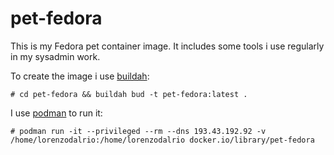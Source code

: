 # pet-fedora

This is my Fedora pet container image.
It includes some tools i use regularly in my sysadmin work.

To create the image i use [buildah](https://github.com/projectatomic/buildah):

`# cd pet-fedora && buildah bud -t pet-fedora:latest .`

I use [podman](https://github.com/projectatomic/libpod) to run it:

`# podman run -it --privileged --rm --dns 193.43.192.92 -v /home/lorenzodalrio:/home/lorenzodalrio docker.io/library/pet-fedora`

